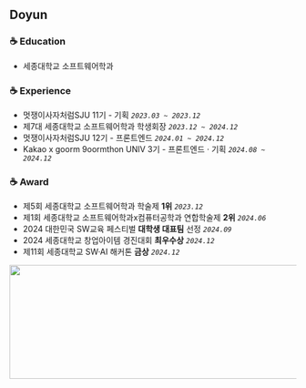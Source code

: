## Doyun

### ☕ Education
* 세종대학교 소프트웨어학과

### ☕ Experience
* 멋쟁이사자처럼SJU 11기 - 기획  *`2023.03 ~ 2023.12`*
* 제7대 세종대학교 소프트웨어학과 학생회장 *`2023.12 ~ 2024.12`*
* 멋쟁이사자처럼SJU 12기 - 프론트엔드 *`2024.01 ~ 2024.12`*
* Kakao x goorm 9oormthon UNIV 3기 - 프론트엔드 · 기획 *`2024.08 ~ 2024.12`*

### ☕ Award
* 제5회 세종대학교 소프트웨어학과 학술제 **1위** *`2023.12`*
* 제1회 세종대학교 소프트웨어학과x컴퓨터공학과 연합학술제 **2위** *`2024.06`*
* 2024 대한민국 SW교육 페스티벌 **대학생 대표팀** 선정 *`2024.09`*
* 2024 세종대학교 창업아이템 경진대회 **최우수상** *`2024.12`*
* 제11회 세종대학교 SW·AI 해커톤 **금상** *`2024.12`*

<a href="https://github.com/devxb/gitanimals">
  <img
    src="https://render.gitanimals.org/lines/doyun5565?pet-id=650960073721637174"
    width="600"
    height="200"
  />
</a>
